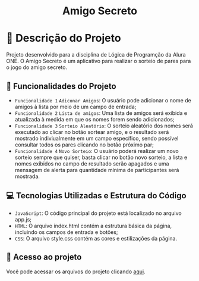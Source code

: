<h1 align="center"> Amigo Secreto </h1>

# 🚀 Descrição do Projeto 
Projeto desenvolvido para a disciplina de Lógica de Programção da Alura ONE. O Amigo Secreto é um aplicativo para realizar o sorteio de pares para o jogo do amigo secreto.

## 🔨 Funcionalidades do Projeto

- `Funcionalidade 1` `Adiconar Amigos`: O usuário pode adicionar o nome de amigos à lista por meio de um campo de entrada;
- `Funcionalidade 2` `Lista de amigos`: Uma lista de amigos será exibida e atualizada à medida em que os nomes forem sendo adicionados;
- `Funcionalidade 3` `Sorteio Aleatório`: O sorteio aleatório dos nomes será executado ao clicar no botão sortear amigo, e o resultado será mostrado indiviualmente em um campo específico, sendo possível consultar todos os pares clicando no botão próximo par;
- `Funcionalidade 4` `Novo Sorteio`: O usuário poderá realizar um novo sorteio sempre que quiser, basta clicar no botão novo sorteio, a lista e nomes exibidos no campo de resultado serão apagados e uma mensagem de alerta para quantidade mínima de participantes será mostrada.
  
## 💻 Tecnologias Utilizadas e Estrutura do Código

- ``JavaScript``: O código principal do projeto está localizado no arquivo app.js;
- ``HTML``: O arquivo index.html contém a estrutura básica da página, incluindo os campos de entrada e botões;
- ``CSS``: O arquivo style.css contém as cores e estilizações da página.

## 📁 Acesso ao projeto
Você pode acessar os arquivos do projeto clicando [aqui](https://github.com/Katilla31/desafio-amigo-secreto-alura).
